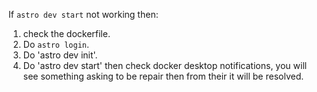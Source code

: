 If `astro dev start` not working then:
1. check the dockerfile.
2. Do `astro login`.
3. Do 'astro dev init'.
4. Do 'astro dev start' then check docker desktop notifications, you will see something asking to be repair then from their it will be resolved.